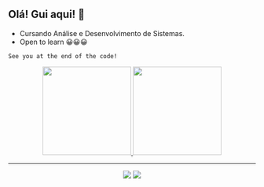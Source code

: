 ## Olá! Gui aqui! 👋

- Cursando Análise e Desenvolvimento de Sistemas.
- Open to learn 😀😀😀

`See you at the end of the code!`

<div align="center">
  <a href="https://github.com/guiosouza">
  <img height="180em" src="https://github-readme-stats.vercel.app/api?username=guiosouza&show_icons=true&theme=dark&include_all_commits=true&count_private=true"/>
  <img height="180em" src="https://github-readme-stats.vercel.app/api/top-langs/?username=guiosouza&layout=compact&langs_count=7&theme=dark"/>
<div>
  

  
***

<div> 
  <a href="mailto:guilhermedeoliveiradesouza@gmail.com" target="_blank"><img src="https://img.shields.io/badge/-Gmail-%23333?style=for-the-badge&logo=gmail&logoColor=white" target="_blank"></a>
  <a href="https://www.linkedin.com/in/guilherme-de-oliveira-de-souza-5664111b3/" target="_blank"><img src="https://img.shields.io/badge/-LinkedIn-%230077B5?style=for-the-badge&logo=linkedin&logoColor=white"></a>
</div>
  

